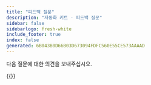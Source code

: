 ```yaml
---
title: "피드백 질문"
description: "자동화 키트 - 피드백 질문"
sidebar: false
sidebarlogo: fresh-white
include_footer: true
index: false
generated: 6B043B0D66B03D673094FDFC560E55CE573AAAAD
---
```


다음 질문에 대한 의견을 보내주십시오.

{{<questions name="/content/ko/feedback.json" completed="질문을 완료해 주셔서 감사합니다" showNavigationButtons="false" locale="ko">}}
